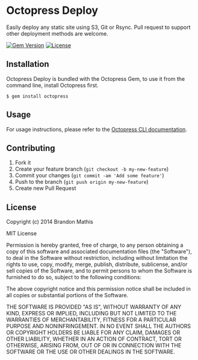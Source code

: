 # Octopress Deploy

Easily deploy any static site using S3, Git or Rsync. Pull request to support other deployment methods are welcome.

[![Gem Version](https://badge.fury.io/rb/octopress-deploy.svg)](http://badge.fury.io/rb/octopress-deploy)
[![License](http://img.shields.io/:license-mit-blue.svg)](http://octopress.mit-license.org)

## Installation

Octopress Deploy is bundled with the Octopress Gem, to use it from the command line, install Octopress first.

```
$ gem install octopress
```

## Usage

For usage instructions, please refer to the [Octopress CLI documentation](https://github.com/octopress/octopress#deploy).

## Contributing

1. Fork it
2. Create your feature branch (`git checkout -b my-new-feature`)
3. Commit your changes (`git commit -am 'Add some feature'`)
4. Push to the branch (`git push origin my-new-feature`)
5. Create new Pull Request

## License

Copyright (c) 2014 Brandon Mathis

MIT License

Permission is hereby granted, free of charge, to any person obtaining
a copy of this software and associated documentation files (the
"Software"), to deal in the Software without restriction, including
without limitation the rights to use, copy, modify, merge, publish,
distribute, sublicense, and/or sell copies of the Software, and to
permit persons to whom the Software is furnished to do so, subject to
the following conditions:

The above copyright notice and this permission notice shall be
included in all copies or substantial portions of the Software.

THE SOFTWARE IS PROVIDED "AS IS", WITHOUT WARRANTY OF ANY KIND,
EXPRESS OR IMPLIED, INCLUDING BUT NOT LIMITED TO THE WARRANTIES OF
MERCHANTABILITY, FITNESS FOR A PARTICULAR PURPOSE AND
NONINFRINGEMENT. IN NO EVENT SHALL THE AUTHORS OR COPYRIGHT HOLDERS BE
LIABLE FOR ANY CLAIM, DAMAGES OR OTHER LIABILITY, WHETHER IN AN ACTION
OF CONTRACT, TORT OR OTHERWISE, ARISING FROM, OUT OF OR IN CONNECTION
WITH THE SOFTWARE OR THE USE OR OTHER DEALINGS IN THE SOFTWARE.
